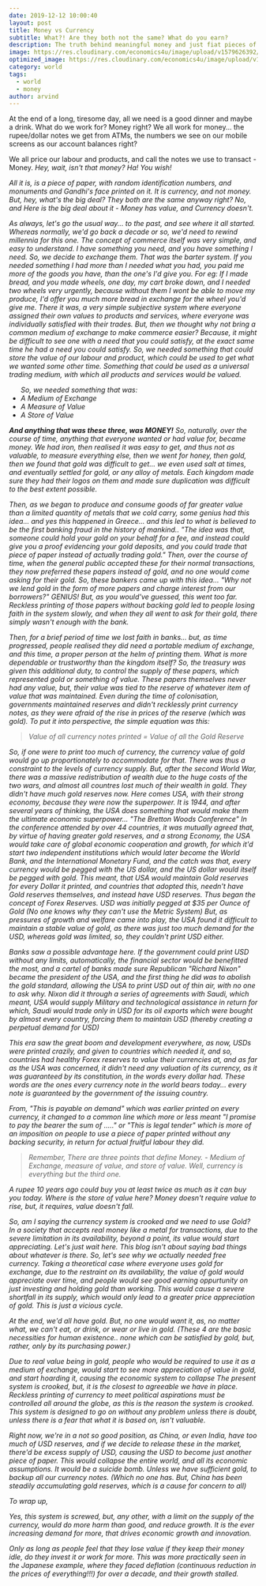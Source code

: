 ```yaml
---
date: 2019-12-12 10:00:40
layout: post
title: Money vs Currency
subtitle: What?! Are they both not the same? What do you earn?
description: The truth behind meaningful money and just fiat pieces of paper that we work for.
image: https://res.cloudinary.com/economics4u/image/upload/v1579626392/oliver-cole-6x5y2V4qgf4-unsplash_al29l8.jpg
optimized_image: https://res.cloudinary.com/economics4u/image/upload/v1579626392/oliver-cole-6x5y2V4qgf4-unsplash_al29l8.jpg
category: world
tags:
  - world
  - money
author: arvind
---
```


At the end of a long, tiresome day, all we need is a good dinner and maybe a drink. What do we work for? Money right? We all work for money... the rupee/dollar notes we get from ATMs, the numbers we see on our mobile screens as our account balances right?

We all price our labour and products, and call the notes we use to transact - Money.
<em>Hey, wait, isn't that money?
Ha! You wish!<em>

All it is, is a piece of paper, with random identification numbers, and monuments and Gandhi's face printed on it. It is currency, and not money. But, hey, what's the big deal? They both are the same anyway right? 
No, and Here is the big deal about it - Money has value, and Currency doesn't.

As always, let's go the usual way... to the past, and see where it all started. Whereas normally, we'd go back a decade or so, we'd need to rewind millennia for this one.
The concept of commerce itself was very simple, and easy to understand. I have something you need, and you have something I need. So, we decide to exchange them. That was the barter system.
If you needed something I had more than I needed what you had, you paid me more of the goods you have, than the one's I'd give you.
For eg: If I made bread, and you made wheels, one day, my cart broke down, and I needed two wheels very urgently, because without them I wont be able to move my produce, I'd offer you much more bread in exchange for the wheel you'd give me.
There it was, a very simple subjective system where everyone assigned their own values to products and services, where everyone was individually satisfied with their trades.
But, then we thought why not bring a common medium of exchange to make commerce easier? Because, it might be difficult to see one with a need that you could satisfy, at the exact same time he had a need you could satisfy. So, we needed something that could store the value of our labour and product, which could be used to get what we wanted some other time. Something that could be used as a universal trading medium, with which all products and services would be valued.
<ul>So, we needed something that was:
<li>A Medium of Exchange</li>
<li>A Measure of Value</li>
<li>A Store of Value</li></ul>
<strong>And anything that was these three, was MONEY!</strong>
So, naturally, over the course of time, anything that everyone wanted or had value for, became money. We had iron, then realised it was easy to get, and thus not as valuable, to measure everything else, then we went for honey, then gold, then we found that gold was difficult to get... we even used salt at times, and eventually settled for gold, or any alloy of metals. Each kingdom made sure they had their logos on them and made sure duplication was difficult to the best extent possible.

Then, as we began to produce and consume goods of far greater value than a limited quantity of metals that we cold carry, some genius had this idea... and yes this happened in Greece... and this led to what is believed to be the first banking fraud in the history of mankind..
<em>"The idea was that, someone could hold your gold on your behalf for a fee, and instead could give you a proof evidencing your gold deposits, and you could trade that piece of paper instead of actually trading gold."</em>
Then, over the course of time, when the general public accepted these for their normal transactions, they now preferred these papers instead of gold, and no one would come asking for their gold. So, these bankers came up with this idea...
"Why not we lend gold in the form of more papers and charge interest from our borrowers?" GENIUS! 
But, as you would've guessed, this went too far.
Reckless printing of those papers without backing gold led to people losing faith in the system slowly, and when they all went to ask for their gold, there simply wasn't enough with the bank.

Then, for a brief period of time we lost faith in banks... but, as time progressed, people realised they did need a portable medium of exchange, and this time, a proper person at the helm of printing them. What is more dependable or trustworthy than the kingdom itself? So, the treasury was given this additional duty, to control the supply of these papers, which represented gold or something of value.
These papers themselves never had any value, but, their value was tied to the reserve of whatever item of value that was maintained.
Even during the time of colonisation, governments maintained reserves and didn't recklessly print currency notes, as they were afraid of the rise in prices of the reserve (which was gold).
To put it into perspective, the simple equation was this:

<BLOCKQUOTE>Value of all currency notes printed = Value of all the Gold Reserve</BLOCKQUOTE>

So, if one were to print too much of currency, the currency value of gold would go up proportionately to accommodate for that. There was thus a constraint to the levels of currency supply.
But, after the second World War, there was a massive redistribution of wealth due to the huge costs of the two wars, and almost all countres lost much of their wealth in gold. They didn't have much gold reserves now. Here comes USA, with their strong economy, because they were now the superpower.
It is 1944, and after several years of thinking, the USA does something that would make them the ultimate economic superpower... "The Bretton Woods Conference"
In the conference attended by over 44 countries, it was mutually agreed that, by virtue of having greater gold reserves, and a strong Economy, the USA would take care of global economic cooperation and growth, for which it'd start two independent institutions which would later become the World Bank, and the International Monetary Fund, and the catch was that, every currency would be pegged with the US dollar, and the US dollar would itself be pegged with gold.
This meant, that USA would maintain Gold reserves for every Dollar it printed, and countries that adopted this, needn't have Gold reserves themselves, and instead have USD reserves. Thus began the concept of Forex Reserves.
USD was initially pegged at $35 per Ounce of Gold (No one knows why they can't use the Metric System)
But, as pressures of growth and welfare came into play, the USA found it difficult to maintain a stable value of gold, as there was just too much demand for the USD, whereas gold was limited, so, they couldn't print USD either.

Banks saw a possible advantage here. If the government could print USD without any limits, automatically, the financial sector would be benefitted the most, and a cartel of banks made sure Republican "Richard Nixon" became the president of the USA, and the first thing he did was to abolish the gold standard, allowing the USA to print USD out of thin air, with no one to ask why.
Nixon did it through a series of agreements with Saudi, which meant, USA would supply Military and technological assistance in return for which, Saudi would trade only in USD for its oil exports which were bought by almost every country, forcing them to maintain USD (thereby creating a perpetual demand for USD)

This era saw the great boom and development everywhere, as now, USDs were printed crazily, and given to countries which needed it, and so, countries had healthy Forex reserves to value their currencies at, and as far as the USA was concerned, it didn't need any valuation of its currency, as it was guaranteed by its constitution, in the words every dollar had. These words are the ones every currency note in the world bears today... every note is guaranteed by the government of the issuing country.

<em>From, "This is payable on demand" which was earlier printed on every currency, it changed to a common line which more or less meant "I promise to pay the bearer the sum of ....." or "This is legal tender" which is more of an imposition on people to use a piece of paper printed without any backing security, in return for actual fruitful labour they did.</em>

<BLOCKQUOTE>Remember, There are three points that define Money. - Medium of Exchange, measure of value, and store of value. Well, currency is everything but the third one. </BLOCKQUOTE>
A rupee 10 years ago could buy you at least twice as much as it can buy you today. Where is the store of value here? Money doesn't require value to rise, but, it requires, value doesn't fall.

So, am I saying the currency system is crooked and we need to use Gold?
In a society that accepts real money like a metal for transactions, due to the severe limitation in its availability, beyond a point, its value would start appreciating.
Let's just wait here. This blog isn't about saying bad things about whatever is there. So, let's see why we actually needed free currency.
Taking a theoretical case where everyone uses gold for exchange, due to the restraint on its availability, the value of gold would appreciate over time, and people would see good earning oppurtunity on just investing and holding gold than working. This would cause a severe shortfall in its supply, which would only lead to a greater price appreciation of gold. This is just a vicious cycle.

At the end, we'd all have gold. But, no one would want it, as, no matter what, we can't eat, or drink, or wear or live in gold. (These 4 are the basic necessities for human existence.. none which can be satisfied by gold, but, rather, only by its purchasing power.)

Due to real value being in gold, people who would be required to use it as a medium of exchange, would start to see more appreciation of value in gold, and start hoarding it, causing the economic system to collapse
The present system is crooked, but, it is the closest to agreeable we have in place. Reckless printing of currency to meet political aspirations must be controlled all around the globe, as this is the reason the system is crooked.
This system is designed to go on without any problem unless there is doubt, unless there is a fear that what it is based on, isn't valuable.

Right now, we're in a not so good position, as China, or even India, have too much of USD reserves, and if we decide to release these in the market, there'd be excess supply of USD, causing the USD to become just another piece of paper. This would collapse the entire world, and all its economic assumptions. It would be a suicide bomb. Unless we have sufficient gold, to backup all our currency notes. (Which no one has. But, China has been steadily accumulating gold reserves, which is a cause for concern to all)

To wrap up,

Yes, this system is screwed, but, any other, with a limit on the supply of the currency, would do more harm than good, and reduce growth. It is the ever increasing demand for more, that drives economic growth and innovation.

Only as long as people feel that they lose value if they keep their money idle, do they invest it or work for more.
 This was more practically seen in the Japanese example, where they faced deflation (continuous reduction in the prices of everything!!!) for over a decade, and their growth stalled.
